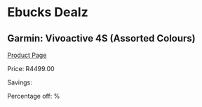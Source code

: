 
# Ebucks Dealz
## Garmin: Vivoactive 4S (Assorted Colours)
[Product Page](https://www.ebucks.com/web/shop/productSelected.do?prodId=823695959&catId=872270976)

Price: R4499.00

Savings: 

Percentage off: %
	